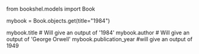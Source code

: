 from bookshel.models import Book

mybook = Book.objects.get(title="1984")

mybook.title # Will give an output of '1984'
mybook.author # Will give an output of 'George Orwell'
mybook.publication_year  #will give an output of 1949

